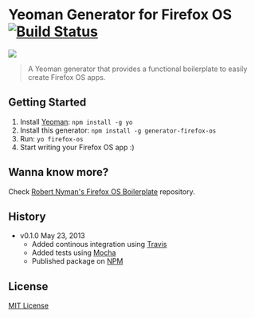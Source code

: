 # Yeoman Generator for Firefox OS [![Build Status](https://secure.travis-ci.org/zenorocha/generator-firefox-os.png?branch=master)](https://travis-ci.org/zenorocha/generator-firefox-os)

![](http://cl.ly/image/0E0S2j3o2F0r/firefox-yeoman.jpg)

> A Yeoman generator that provides a functional boilerplate to easily create Firefox OS apps.

## Getting Started

1. Install [Yeoman](https://github.com/yeoman/yo): `npm install -g yo`
2. Install this generator: `npm install -g generator-firefox-os`
3. Run: `yo firefox-os`
4. Start writing your Firefox OS app :)

## Wanna know more?

Check [Robert Nyman's Firefox OS Boilerplate](https://github.com/robnyman/Firefox-OS-Boilerplate-App) repository.

## History

* v0.1.0 May 23, 2013
	* Added continous integration using [Travis](https://travis-ci.org/zenorocha/generator-firefox-os/)
	* Added tests using [Mocha](http://visionmedia.github.io/mocha/)
	* Published package on [NPM](https://npmjs.org/package/generator-firefox-os)

## License

[MIT License](http://zenorocha.mit-license.org/)